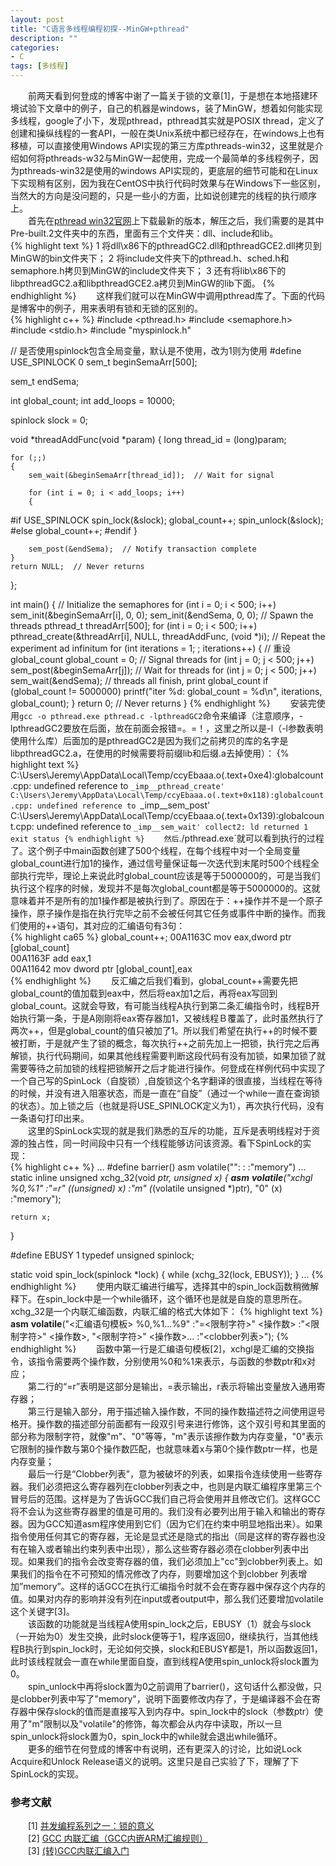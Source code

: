 ```yaml
---
layout: post
title: "C语言多线程编程初探--MinGW+pthread"
description: ""
categories: 
- C
tags: [多线程]
---
```


　　前两天看到何登成的博客中谢了一篇关于锁的文章[1]，于是想在本地搭建环境试验下文章中的例子，自己的机器是windows，装了MinGW，想着如何能实现多线程，google了小下，发现pthread，pthread其实就是POSIX thread，定义了创建和操纵线程的一套API，一般在类Unix系统中都已经存在，在windows上也有移植，可以直接使用Windows API实现的第三方库pthreads-win32，这里就是介绍如何将pthreads-w32与MinGW一起使用，完成一个最简单的多线程例子，因为pthreads-win32是使用的windows API实现的，更底层的细节可能和在Linux下实现稍有区别，因为我在CentOS中执行代码时效果与在Windows下一些区别，当然大的方向是没问题的，只是一些小的方面，比如说创建完的线程的执行顺序上。  
　　首先在[pthread win32官网](https://www.sourceware.org/pthreads-win32/)上下载最新的版本，解压之后，我们需要的是其中Pre-built.2文件夹中的东西，里面有三个文件夹：dll、include和lib。  
{% highlight text %}
1 将dll\x86下的pthreadGC2.dll和pthreadGCE2.dll拷贝到MinGW的bin文件夹下；
2 将include文件夹下的pthread.h、sched.h和semaphore.h拷贝到MinGW的include文件夹下；
3 还有将lib\x86下的libpthreadGC2.a和libpthreadGCE2.a拷贝到MinGW的lib下面。
{% endhighlight %}
　　这样我们就可以在MinGW中调用pthread库了。下面的代码是博客中的例子，用来表明有锁和无锁的区别的。  
{% highlight c++ %}
#include <pthread.h>
#include <semaphore.h>
#include <stdio.h>
#include "myspinlock.h"

// 是否使用spinlock包含全局变量，默认是不使用，改为1则为使用
#define USE_SPINLOCK 0
sem_t beginSemaArr[500];

sem_t endSema;

int global_count;
int add_loops = 10000;

spinlock slock = 0;

void *threadAddFunc(void *param)
{
	long thread_id = (long)param;

	for (;;)
	{
		sem_wait(&beginSemaArr[thread_id]);  // Wait for signal
		
		for (int i = 0; i < add_loops; i++)
		{
#if USE_SPINLOCK
			spin_lock(&slock);
			global_count++;
			spin_unlock(&slock);
#else
			global_count++;
#endif
		}

		sem_post(&endSema);  // Notify transaction complete
	}
	return NULL;  // Never returns
};

int main()
{
	// Initialize the semaphores
	for (int i = 0; i < 500; i++)
		sem_init(&beginSemaArr[i], 0, 0);
	sem_init(&endSema, 0, 0);
	// Spawn the threads
	pthread_t threadArr[500];
	for (int i = 0; i < 500; i++)
		pthread_create(&threadArr[i], NULL, threadAddFunc, (void *)i);
	// Repeat the experiment ad infinitum
	for (int iterations = 1; ; iterations++)
	{
		// 重设 global_count
		global_count = 0;
		// Signal threads
		for (int j = 0; j < 500; j++)
		sem_post(&beginSemaArr[j]);
		// Wait for threads
		for (int j = 0; j < 500; j++)
		sem_wait(&endSema);
		// threads all finish, print global_count
		if (global_count != 5000000)
		printf("iter %d: global_count = %d\n", iterations, global_count);
	}
	return 0;  // Never returns
}
{% endhighlight %}
　　安装完使用`gcc -o pthread.exe pthread.c -lpthreadGC2`命令来编译（注意顺序，-lpthreadGC2要放在后面，放在前面会报错=。=！，这里之所以是-l（-l参数表明使用什么库）后面加的是pthreadGC2是因为我们之前拷贝的库的名字是libpthreadGC2.a，在使用的时候需要将前缀lib和后缀.a去掉使用）：
{% highlight text %}
C:\Users\Jeremy\AppData\Local\Temp/ccyEbaaa.o(.text+0xe4):globalcount.cpp: undefined reference to `_imp__pthread_create'
C:\Users\Jeremy\AppData\Local\Temp/ccyEbaaa.o(.text+0x118):globalcount.cpp: undefined reference to `_imp__sem_post'
C:\Users\Jeremy\AppData\Local\Temp/ccyEbaaa.o(.text+0x139):globalcount.cpp: undefined reference to `_imp__sem_wait'
collect2: ld returned 1 exit status
{% endhighlight %}
　　然后`./pthread.exe`就可以看到执行的过程了。这个例子中main函数创建了500个线程，在每个线程中对一个全局变量global_count进行加1的操作，通过信号量保证每一次迭代到末尾时500个线程全部执行完毕，理论上来说此时global_count应该是等于5000000的，可是当我们执行这个程序的时候，发现并不是每次global_count都是等于5000000的。这就意味着并不是所有的加1操作都是被执行到了。原因在于：++操作并不是一个原子操作，原子操作是指在执行完毕之前不会被任何其它任务或事件中断的操作。而我们使用的++语句，其对应的汇编语句有3句：  
{% highlight ca65 %}
	global_count++;
00A1163C  mov         eax,dword ptr [global_count]  
00A1163F  add         eax,1  
00A11642  mov         dword ptr [global_count],eax  
{% endhighlight %}
　　反汇编之后我们看到，global_count++需要先把global_count的值加载到eax中，然后将eax加1之后，再将eax写回到global_count。这就会导致，有可能当线程A执行到第二条汇编指令时，线程B开始执行第一条，于是A刚刚将eax寄存器加1，又被线程Ｂ覆盖了，此时虽然执行了两次++，但是global_count的值只被加了1。所以我们希望在执行++的时候不要被打断，于是就产生了锁的概念，每次执行++之前先加上一把锁，执行完之后再解锁，执行代码期间，如果其他线程需要判断这段代码有没有加锁，如果加锁了就需要等待之前加锁的线程把锁解开之后才能进行操作。何登成在样例代码中实现了一个自己写的SpinLock（自旋锁）,自旋锁这个名字翻译的很直接，当线程在等待的时候，并没有进入阻塞状态，而是一直在“自旋”（通过一个while一直在查询锁的状态）。加上锁之后（也就是将USE_SPINLOCK定义为1），再次执行代码，没有一条语句打印出来。  
　　这里的SpinLock实现的就是我们熟悉的互斥的功能，互斥是表明线程对于资源的独占性，同一时间段中只有一个线程能够访问该资源。看下SpinLock的实现：  
{% highlight c++ %}
...
#define barrier() asm volatile("": : :"memory")
...
static inline unsigned xchg_32(void *ptr, unsigned x)
{
	__asm__ __volatile__("xchgl %0,%1"
				:"=r" ((unsigned) x)
				:"m" (*(volatile unsigned *)ptr), "0" (x)
				:"memory");

	return x;
}

#define EBUSY 1
typedef unsigned spinlock;

static void spin_lock(spinlock *lock)
{
	while (xchg_32(lock, EBUSY));
}
...
{% endhighlight %}
　　使用内联汇编进行编写，选择其中的spin_lock函数稍微解释下。在spin_lock中是一个while循环，这个循环也是就是自旋的意思所在。xchg_32是一个内联汇编函数，内联汇编的格式大体如下：
{% highlight text %}
	__asm__ __volatile__("<汇编语句模板> %0,%1...%9"
				:"=<限制字符>" <操作数>
				:"<限制字符>" <操作数>, "<限制字符>" <操作数>...
				:"<clobber列表>");
{% endhighlight %}
　　函数中第一行是汇编语句模板[2]，xchgl是汇编的交换指令，该指令需要两个操作数，分别使用%0和%1来表示，与函数的参数ptr和x对应；  
　　第二行的“=r”表明是这部分是输出，=表示输出，r表示将输出变量放入通用寄存器；  
　　第三行是输入部分，用于描述输入操作数，不同的操作数描述符之间使用逗号格开。操作数的描述部分前面都有一段双引号来进行修饰，这个双引号和其里面的部分称为限制字符，就像"m"、"0"等等，"m"表示该擦作数为内存变量，"0"表示它限制的操作数与第0个操作数匹配，也就意味着x与第0个操作数ptr一样，也是内存变量；    
　　最后一行是“Clobber列表”，意为被破坏的列表，如果指令连续使用一些寄存器。我们必须把这么寄存器列在clobber列表之中，也则是内联汇编程序里第三个冒号后的范围。这样是为了告诉GCC我们自己将会使用并且修改它们。这样GCC将不会认为这些寄存器里的值是可用的。我们没有必要列出用于输入和输出的寄存器。因为GCC知道asm程序使用到它们（因为它们在约束中明显地指出来）。如果指令使用任何其它的寄存器，无论是显式还是隐式的指出（同是这样的寄存器也没有在输入或者输出约束列表中出现），那么这些寄存器必须在clobber列表中出现。如果我们的指令会改变寄存器的值，我们必须加上"cc"到clobber列表上。如果我们的指令在不可预知的情况修改了内存，则要增加这个到clobber 列表增加”memory”。这样的话GCC在执行汇编指令时就不会在寄存器中保存这个内存的值。如果对内存的影响并没有列在input或者output中，那么我们还要增加volatile这个关键字[3]。    
　　该函数的功能就是当线程A使用spin_lock之后，EBUSY（1）就会与slock（一开始为0）发生交换，此时slock便等于1，程序返回0，继续执行，当其他线程B执行到spin_lock时，无论如何交换，slock和EBUSY都是1，所以函数返回1，此时该线程就会一直在while里面自旋，直到线程A使用spin_unlock将slock置为0。    
　　spin_unlock中再将slock置为0之前调用了barrier()，这句话什么都没做，只是clobber列表中写了"memory"，说明下面要修改内存了，于是编译器不会在寄存器中保存slock的值而是直接写入到内存中。spin_lock中的slock（参数ptr）使用了"m"限制以及"volatile"的修饰，每次都会从内存中读取，所以一旦spin_unlock将slock置为0，spin_lock中的while就会退出while循环。    
　　更多的细节在何登成的博客中有说明，还有更深入的讨论，比如说Lock Acquire和Unlock Release语义的说明。这里只是自己实验了下，理解了下SpinLock的实现。  


### 参考文献
　　[1] [并发编程系列之一：锁的意义](http://hedengcheng.com/?p=803)  
　　[2] [GCC 内联汇编（GCC内嵌ARM汇编规则）](http://www.cnblogs.com/pengdonglin137/p/3328063.html)  
　　[3] [(转)GCC内联汇编入门](http://www.cnblogs.com/yysblog/archive/2013/01/07/2850117.html) 
